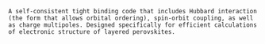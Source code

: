     A self-consistent tight binding code that includes Hubbard interaction (the form that allows orbital ordering), spin-orbit coupling, as well as charge multipoles. Designed specifically for efficient calculations of electronic structure of layered perovskites. 
